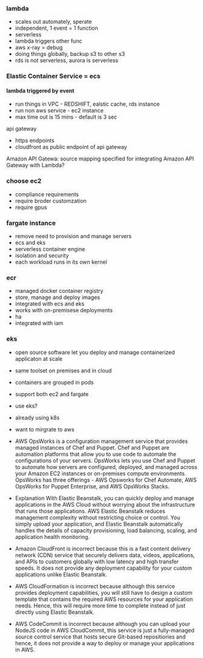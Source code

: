 ### lambda
- scales out automately, sperate
- independent, 1 event = 1 function
- serverless
- lambda triggers other func
- aws x-ray = debug
- doing things globally, backup s3 to other s3 
- rds is not serverless, aurora is serverless

### Elastic Container Service = ecs


#### lambda triggered by event
- run things in VPC - REDSHIFT, ealstic cache,  rds instance
- run non aws service - ec2 instance
- max time out is 15 mins - default is 3 sec


api gateway
- https endpoints
- cloudfront as public endpoint of api gateway

Amazon API Gatewa: source mapping specified for integrating Amazon API Gateway with Lambda?

### choose ec2
- compliance requirements 
- require broder customzation
- require gpus


### fargate instance
- remove need to provision and manage servers
- ecs and eks
- serverless container engine
- isolation and security
- each workload runs in its own kernel

### ecr
- managed docker container registry
- store, manage and deploy images
- integrated with ecs and eks
- works with on-premisese deployments
- ha
- integrated with iam

### eks
- open source software let you deploy and manage containerized applicaton at scale
- same toolset on premises and in cloud
- containers are grouped in pods
- support both ec2 and fargate
- use eks?
 - already using k8s
 - want to mirgrate to aws
 
- AWS OpsWorks is a configuration management service that provides managed instances of Chef and Puppet. Chef and Puppet are automation platforms that allow you to use code to automate the configurations of your servers. OpsWorks lets you use Chef and Puppet to automate how servers are configured, deployed, and managed across your Amazon EC2 instances or on-premises compute environments. OpsWorks has three offerings - AWS Opsworks for Chef Automate, AWS OpsWorks for Puppet Enterprise, and AWS OpsWorks Stacks.

- Explanation
With Elastic Beanstalk, you can quickly deploy and manage applications in the AWS Cloud without worrying about the infrastructure that runs those applications. AWS Elastic Beanstalk reduces management complexity without restricting choice or control. You simply upload your application, and Elastic Beanstalk automatically handles the details of capacity provisioning, load balancing, scaling, and application health monitoring.

- Amazon CloudFront is incorrect because this is a fast content delivery network (CDN) service that securely delivers data, videos, applications, and APIs to customers globally with low latency and high transfer speeds. It does not provide any deployment capability for your custom applications unlike Elastic Beanstalk.

- AWS CloudFormation is incorrect because although this service provides deployment capabilities, you will still have to design a custom template that contains the required AWS resources for your application needs. Hence, this will require more time to complete instead of just directly using Elastic Beanstalk.

- AWS CodeCommit is incorrect because although you can upload your NodeJS code in AWS CloudCommit, this service is just a fully-managed source control service that hosts secure Git-based repositiories and hence, it does not provide a way to deploy or manage your applications in AWS.
